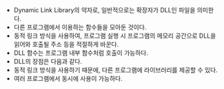 - Dynamic Link Library의 약자로, 일반적으로는 확장자가 DLL인 파일을 의미한다.
- 다른 프로그램에서 이용하는 함수들을 모아둔 것이다.
- 동적 링크 방식을 사용하여, 프로그램 실행 시 프로그램의 메모리 공간으로 DLL을 읽어와 호출될 주소 등을 적절하게 바꾼다.
- DLL 함수는 프로그램 내부 함수처럼 호출이 가능하다.
- DLL의 장점은 다음과 같다.
- 동적 링크 방식을 사용하기 때문에, 다른 프로그램에 라이브러리를 제공할 수 있다.
- 여러 프로그램에서 동시에 사용이 가능하다.
